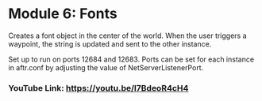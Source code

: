 # Module 6: Fonts

Creates a font object in the center of the world. When the user triggers a waypoint, the string is updated and sent to the other instance.

Set up to run on ports 12684 and 12683. Ports can be set for each instance in aftr.conf by adjusting the value of NetServerListenerPort.

### YouTube Link: https://youtu.be/l7BdeoR4cH4 